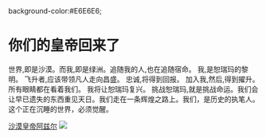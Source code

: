 <html lang="zh-cn">
  <head>
    <meta charset="utf-8">
    <title>恕瑞玛的遗迹</title>
    </head>
  <body>
    background-color:#E6E6E6;
    <h1>你们的皇帝回来了</h1>
    <p>世界,即是沙漠。而我,即是绿洲。追随我的人,也在追随宿命。 我,是恕瑞玛的黎明。 飞升者,应该带领凡人走向昌盛。 忠诚,将得到回报。 加入我,然后,得到擢升。所有眼睛都在看着我们。 我将让恕瑞玛复兴。 挑战恕瑞玛,就是挑战命运。我们会让早已遗失的东西重见天日。我们走在一条辉煌之路上。我们，是历史的执笔人。这个正在沉睡的世界，必须觉醒。</p>
    <a href="https://baike.baidu.com/item/%E6%B2%99%E6%BC%A0%E7%9A%87%E5%B8%9D/15482787?fromtitle=%E9%98%BF%E5%85%B9%E5%B0%94&fromid=15454454&fr=aladdin">沙漠皇帝阿兹尔</a>
    <img src="u=4202182436,2242156028&fm=26&gp=0"/>
    </body>
  </html>
